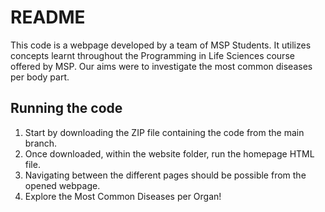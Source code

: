 # README
This code is a webpage developed by a team of MSP Students. It utilizes concepts learnt throughout the Programming in Life Sciences course offered by MSP.
Our aims were to investigate the most common diseases per body part.

## Running the code
1. Start by downloading the ZIP file containing the code from the main branch.
2. Once downloaded, within the website folder, run the homepage HTML file.
3. Navigating between the different pages should be possible from the opened webpage.
4. Explore the Most Common Diseases per Organ!


